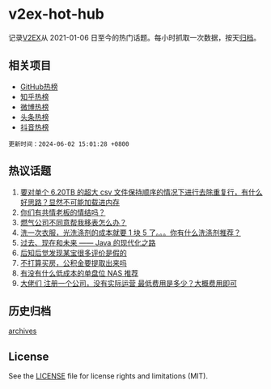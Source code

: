 # v2ex-hot-hub

 记录[V2EX](https://www.v2ex.com/)从 2021-01-06 日至今的热门话题。每小时抓取一次数据，按天[归档](archives)。
 
 ## 相关项目

- [GitHub热榜](https://github.com/it985/github-hot-hub)
- [知乎热榜](https://github.com/it985/zhihu-hot-hub)
- [微博热榜](https://github.com/it985/weibo-hot-hub)
- [头条热榜](https://github.com/it985/toutiao-hot-hub)
- [抖音热榜](https://github.com/it985/douyin-hot-hub)


 `更新时间：2024-06-02 15:01:28 +0800`

## 热议话题

1. [要对单个 6.20TB 的超大 csv 文件保持顺序的情况下进行去除重复行，有什么好思路？显然不可能加载进内存](https://www.v2ex.com/t/1046023)
1. [你们有共情老板的情结吗？](https://www.v2ex.com/t/1046046)
1. [燃气公司不同意帮我移表怎么办？](https://www.v2ex.com/t/1045990)
1. [洗一次衣服，光洗涤剂的成本就要 1 块 5 了。。。你有什么洗涤剂推荐？](https://www.v2ex.com/t/1045977)
1. [过去、现在和未来 —— Java 的现代化之路](https://www.v2ex.com/t/1046015)
1. [后知后觉发现某宝很多评价是假的](https://www.v2ex.com/t/1046085)
1. [不打算买房，公积金要提取出来吗](https://www.v2ex.com/t/1045980)
1. [有没有什么低成本的单盘位 NAS 推荐](https://www.v2ex.com/t/1046010)
1. [大佬们 注册一个公司，没有实际运营 最低费用是多少？大概费用即可](https://www.v2ex.com/t/1046050)

## 历史归档

[archives](archives)

## License

See the [LICENSE](LICENSE) file for license rights and limitations (MIT).
